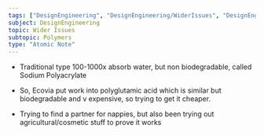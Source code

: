 ```yaml
---
tags: ["DesignEngineering", "DesignEngineering/WiderIssues", "DesignEngineering/WiderIssues/Polymers", "DesignEngineering/Materials/Plastics"]
subject: DesignEngineering
topic: Wider Issues
subtopic: Polymers
type: "Atomic Note"
---
```


 - Traditional type 100-1000x absorb water, but non biodegradable, called Sodium Polyacrylate
 - So, Ecovia put work into polyglutamic acid which is similar but biodegradable and v expensive, so trying to get it cheaper.

 - Trying to find a partner for nappies, but also been trying out agricultural/cosmetic stuff to prove it works